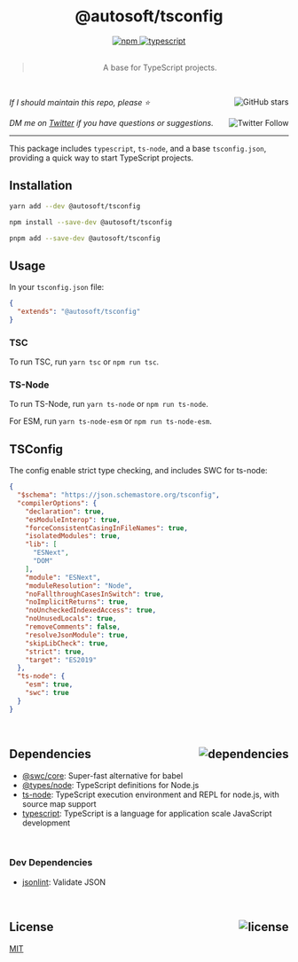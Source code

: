 <!--BEGIN HEADER-->
<div id="top" align="center">
  <h1>@autosoft/tsconfig</h1>
  <a href="https://npmjs.com/package/@autosoft/tsconfig">
    <img alt="npm" src="https://img.shields.io/npm/v/@autosoft/tsconfig.svg">
  </a>
  <a href="https://github.com/autosoftoss/tsconfig">
    <img alt="typescript" src="https://img.shields.io/github/languages/top/autosoftoss/tsconfig.svg">
  </a>
</div>

<br />

<blockquote align="center">A base for TypeScript projects.</blockquote>

<br />

_If I should maintain this repo, please ⭐️_
<a href="https://github.com/autosoftoss/tsconfig">
  <img align="right" alt="GitHub stars" src="https://img.shields.io/github/stars/autosoftoss/tsconfig?label=%E2%AD%90%EF%B8%8F&style=social">
</a>

_DM me on [Twitter](https://twitter.com/bconnorwhite) if you have questions or suggestions._
<a href="https://twitter.com/bconnorwhite">
  <img align="right" alt="Twitter Follow" src="https://img.shields.io/twitter/url?label=%40bconnorwhite&style=social&url=https%3A%2F%2Ftwitter.com%2Fbconnorwhite">
</a>

---
<!--END HEADER-->

This package includes `typescript`, `ts-node`, and a base `tsconfig.json`, providing a quick way to start TypeScript projects.

## Installation

```sh
yarn add --dev @autosoft/tsconfig
```

```sh
npm install --save-dev @autosoft/tsconfig
```

```sh
pnpm add --save-dev @autosoft/tsconfig
```

## Usage

In your `tsconfig.json` file:

```json
{
  "extends": "@autosoft/tsconfig"
}
```

### TSC

To run TSC, run `yarn tsc` or `npm run tsc`.

### TS-Node

To run TS-Node, run `yarn ts-node` or `npm run ts-node`.

For ESM, run `yarn ts-node-esm` or `npm run ts-node-esm`.

## TSConfig

The config enable strict type checking, and includes SWC for ts-node:

```json
{
  "$schema": "https://json.schemastore.org/tsconfig",
  "compilerOptions": {
    "declaration": true,
    "esModuleInterop": true,
    "forceConsistentCasingInFileNames": true,
    "isolatedModules": true,
    "lib": [
      "ESNext",
      "DOM"
    ],
    "module": "ESNext",
    "moduleResolution": "Node",
    "noFallthroughCasesInSwitch": true,
    "noImplicitReturns": true,
    "noUncheckedIndexedAccess": true,
    "noUnusedLocals": true,
    "removeComments": false,
    "resolveJsonModule": true,
    "skipLibCheck": true,
    "strict": true,
    "target": "ES2019"
  },
  "ts-node": {
    "esm": true,
    "swc": true
  }
}
```

<!--BEGIN FOOTER-->

<br />

<h2 id="dependencies">Dependencies<a href="https://www.npmjs.com/package/@autosoft/tsconfig?activeTab=dependencies"><img align="right" alt="dependencies" src="https://img.shields.io/librariesio/release/npm/@autosoft/tsconfig.svg"></a></h2>

- [@swc/core](https://www.npmjs.com/package/@swc/core): Super-fast alternative for babel
- [@types/node](https://www.npmjs.com/package/@types/node): TypeScript definitions for Node.js
- [ts-node](https://www.npmjs.com/package/ts-node): TypeScript execution environment and REPL for node.js, with source map support
- [typescript](https://www.npmjs.com/package/typescript): TypeScript is a language for application scale JavaScript development


<br />

<h3>Dev Dependencies</h3>

- [jsonlint](https://www.npmjs.com/package/jsonlint): Validate JSON


<br />

<h2 id="license">License <a href="https://opensource.org/licenses/MIT"><img align="right" alt="license" src="https://img.shields.io/npm/l/@autosoft/tsconfig.svg"></a></h2>

[MIT](https://opensource.org/licenses/MIT)
<!--END FOOTER-->
